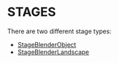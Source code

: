 # STAGES

There are two different stage types:

* [StageBlenderObject](doc/StageBlenderObject_doc.md)
* [StageBlenderLandscape](doc/StageBlenderLandscape_doc.md)
